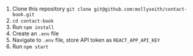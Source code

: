 1. Clone this repository ```git clone git@github.com:mollyseith/contact-book.git```
2. ```cd contact-book```
3. Run ```npm install```
4. Create an ```.env``` file 
5. Navigate to ```.env``` file, store API token as ```REACT_APP_API_KEY```
5. Run ```npm start```
